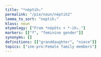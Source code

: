 ```yaml
---
title: "*néptih₂"
permalink: "/pie/noun/néptih2"
lemma_to_sort: "neptih₂"
klass: noun
etymology: ["From *népōts +‎ *-ih₂."]
markers: [["f", "feminine gender"]]
synonyms: []
definitions: [["granddaughter", "niece"]]
topics: ["ine-pro:Female family members"]
---
```

